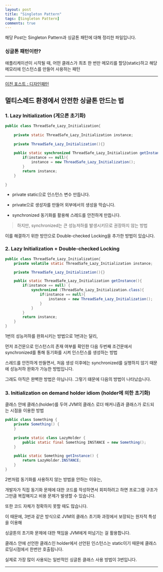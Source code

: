 ```yaml
---
layout: post
title: "Singleton Pattern"
tags: [Singleton Pattern]
comments: true
---
```

 
해당 Post는 Singleton Pattern과 싱글톤 패턴에 대해 정리한 파일입니다.

### 싱글톤 패턴이란? 

애플리케이션이 시작될 때, 어떤 클래스가 최초 한 번만 메모리를 할당(static)하고 해당 메모리에 인스턴스를 만들어 사용하는 패턴

---

<a href= "https://junghyun100.github.io/Design-Pattern/">이전 포스트 : 디자인패턴</a>

## 멀티스레드 환경에서 안전한 싱글톤 만드는 법

### 1. Lazy Initialization (게으른 초기화)

```java
public class ThreadSafe_Lazy_Initialization{
 
    private static ThreadSafe_Lazy_Initialization instance;
 
    private ThreadSafe_Lazy_Initialization(){}
     
    public static synchronized ThreadSafe_Lazy_Initialization getInstance(){
        if(instance == null){
            instance = new ThreadSafe_Lazy_Initialization();
        }
        return instance;
    }
 
}
```

* private static으로 인스턴스 변수 만듭니다.

* private으로 생성자를 만들어 외부에서의 생성을 막습니다.

* synchronized 동기화를 활용해 스레드를 안전하게 만듭니다.

> 하지만, synchronized는 큰 성능저하를 발생시키므로 권장하지 않는 방법

이를 해결하기 위한 방안으로 Double-checked Locking을 추가한 방법이 있습니다.

### 2. Lazy Initialization + Double-checked Locking

```java
public class ThreadSafe_Lazy_Initialization{
    private volatile static ThreadSafe_Lazy_Initialization instance;

    private ThreadSafe_Lazy_Initialization(){}

    public static ThreadSafe_Lazy_Initialization getInstance(){
    	if(instance == null) {
        	synchronized (ThreadSafe_Lazy_Initialization.class){
                if(instance == null){
                    instance = new ThreadSafe_Lazy_Initialization();
                }
            }
        }
        return instance;
    }
}
```

1번의 성능저하를 완화시키는 방법으로 1번과는 달리, 

먼저 조건문으로 인스턴스의 존재 여부를 확인한 다음 두번째 조건문에서 synchronized를 통해 동기화를 시켜 인스턴스를 생성하는 방법

스레드를 안전하게 만들면서, 처음 생성 이후에는 synchronized를 실행하지 않기 때문에 성능저하 완화가 가능한 방법입니다.

그래도 아직은 완벽한 방법은 아닙니다. 그렇기 떄문에 다음의 방법이 나타났습니다.

### 3. Initialization on demand holder idiom (holder에 의한 초기화)

클래스 안에 클래스(holder)를 두어 JVM의 클래스 로더 매커니즘과 클래스가 로드되는 시점을 이용한 방법

```java
public class Something {
    private Something() {
    }
 
    private static class LazyHolder {
        public static final Something INSTANCE = new Something();
    }
 
    public static Something getInstance() {
        return LazyHolder.INSTANCE;
    }
}
```
2번처럼 동기화를 사용하지 않는 방법을 안하는 이유는, 

개발자가 직접 동기화 문제에 대한 코드를 작성하면서 회피하려고 하면 프로그램 구조가 그만큼 복잡해지고 비용 문제가 발생할 수 있습니다. 

또한 코드 자체가 정확하지 못할 때도 많습니다.

이 때문에, 3번과 같은 방식으로 JVM의 클래스 초기화 과정에서 보장되는 원자적 특성을 이용해 

싱글톤의 초기화 문제에 대한 책임을 JVM에게 떠넘기는 걸 활용합니다.

클래스 안에 선언한 클래스인 holder에서 선언된 인스턴스는 static이기 때문에 클래스 로딩시점에서 한번만 호출됩니다.

실제로 가장 많이 사용되는 일반적인 싱글톤 클래스 사용 방법이 3번입니다.

---
